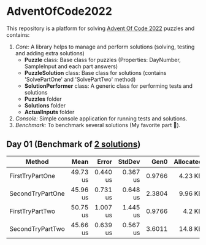 # AdventOfCode2022
This repository is a platform for solving [Advent Of Code 2022](https://adventofcode.com/2022/) puzzles and contains: 
1. *Core:* A library helps to manage and perform solutions (solving, testing and adding extra solutions)
   - **Puzzle** class: Base class for puzzles (Properties: DayNumber, SampleInput and each part answers)
   - **PuzzleSolution** class: Base class for solutions (contains 'SolvePartOne' and 'SolvePartTwo' method)
   - **SolutionPerformer** class: A generic class for performing tests and solutions
   - **Puzzles** folder 
   - **Solutions** folder 
   - **ActualInputs** folder
2. *Console:* Simple console application for running tests and solutions.
3. *Benchmark:* To benchmark several solutions (My favorite part :star_struck:).


## Day 01 (Benchmark of [2 solutions](https://github.com/mhb164/AdventOfCode2022/tree/main/AdventOfCode2022/Solutions/Day01))

|           Method |     Mean |    Error |   StdDev |   Gen0 | Allocated |
|----------------- |---------:|---------:|---------:|-------:|----------:|
|  FirstTryPartOne | 49.73 us | 0.440 us | 0.367 us | 0.9766 |   4.23 KB |
| SecondTryPartOne | 45.96 us | 0.731 us | 0.648 us | 2.3804 |   9.96 KB |
|  FirstTryPartTwo | 50.75 us | 1.007 us | 1.445 us | 0.9766 |    4.2 KB |
| SecondTryPartTwo | 45.66 us | 0.639 us | 0.567 us | 3.6011 |   14.8 KB |
